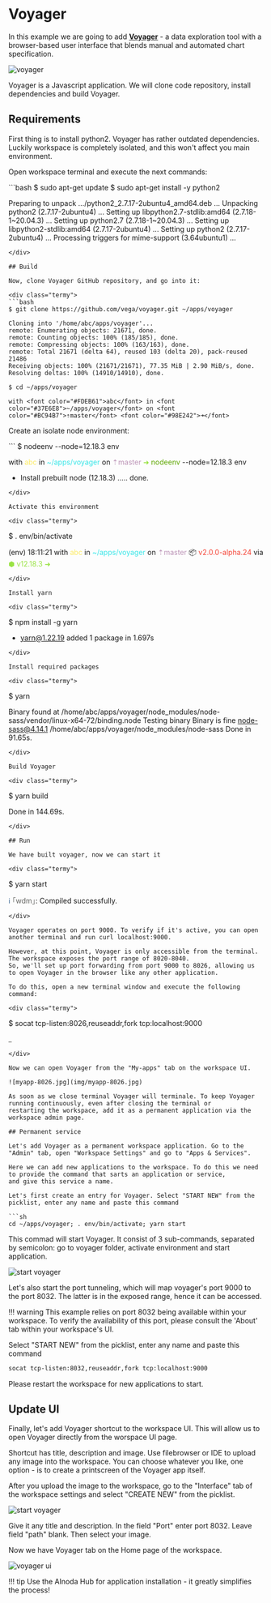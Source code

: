 # Voyager 

In this example we are going to add [__Voyager__](https://github.com/vega/voyager) - a data exploration tool with a browser-based user interface that blends manual and automated chart specification.     

![voyager](img/voyager.jpg)

Voyager is a Javascript application. We will clone code repository, install dependencies and build Voyager.  

## Requirements

First thing is to install python2. Voyager has rather outdated dependencies. 
Luckily workspace is completely isolated, and this won't affect you main environment.  

Open workspace terminal and execute the next commands:

<div class="termy">
```bash
$ sudo apt-get update
$ sudo apt-get install -y python2

Preparing to unpack .../python2_2.7.17-2ubuntu4_amd64.deb ...
Unpacking python2 (2.7.17-2ubuntu4) ...
Setting up libpython2.7-stdlib:amd64 (2.7.18-1~20.04.3) ...
Setting up python2.7 (2.7.18-1~20.04.3) ...
Setting up libpython2-stdlib:amd64 (2.7.17-2ubuntu4) ...
Setting up python2 (2.7.17-2ubuntu4) ...
Processing triggers for mime-support (3.64ubuntu1) ...
```
</div>

## Build

Now, clone Voyager GitHub repository, and go into it:

<div class="termy">
```bash
$ git clone https://github.com/vega/voyager.git ~/apps/voyager

Cloning into '/home/abc/apps/voyager'...
remote: Enumerating objects: 21671, done.
remote: Counting objects: 100% (185/185), done.
remote: Compressing objects: 100% (163/163), done.
remote: Total 21671 (delta 64), reused 103 (delta 20), pack-reused 21486
Receiving objects: 100% (21671/21671), 77.35 MiB | 2.90 MiB/s, done.
Resolving deltas: 100% (14910/14910), done.

$ cd ~/apps/voyager

with <font color="#FDEB61">abc</font> in <font color="#37E6E8">~/apps/voyager</font> on <font color="#BC94B7">⇡master</font> <font color="#98E242">➜</font>
```
</div>

Create an isolate node environment:

<div class="termy">
```
$ nodeenv --node=12.18.3 env

with <font color="#FDEB61">abc</font> in <font color="#37E6E8">~/apps/voyager</font> on <font color="#BC94B7">⇡master</font> <font color="#98E242">➜</font> <font color="#5EA702">nodeenv</font> --node=12.18.3 env
 * Install prebuilt node (12.18.3) ..... done.
```
</div>

Activate this environment

<div class="termy">
```
$ . env/bin/activate

(env) 18:11:21 with <font color="#FDEB61">abc</font> in <font color="#37E6E8">~/apps/voyager</font> on <font color="#BC94B7">⇡master</font> 📦 <font color="#F54235">v2.0.0-alpha.24</font> via <font color="#99E343">⬢ v12.18.3</font> <font color="#98E242">➜</font> 
```
</div>

Install yarn

<div class="termy">
```
$ npm install -g yarn

+ yarn@1.22.19
added 1 package in 1.697s
```
</div>

Install required packages

<div class="termy">
```
$ yarn

Binary found at /home/abc/apps/voyager/node_modules/node-sass/vendor/linux-x64-72/binding.node
Testing binary
Binary is fine
node-sass@4.14.1 /home/abc/apps/voyager/node_modules/node-sass
Done in 91.65s.
```
</div>

Build Voyager

<div class="termy">
```
$ yarn build

Done in 144.69s.
```
</div>

## Run

We have built voyager, now we can start it

<div class="termy">
```
$ yarn start

<font color="#3C6894">ℹ</font> <font color="#646562">｢wdm｣</font>: Compiled successfully.
```
</div>

Voyager operates on port 9000. To verify if it's active, you can open another terminal and run curl localhost:9000.

However, at this point, Voyager is only accessible from the terminal. The workspace exposes the port range of 8020-8040. 
So, we'll set up port forwarding from port 9000 to 8026, allowing us to open Voyager in the browser like any other application.

To do this, open a new terminal window and execute the following command:

<div class="termy">
```
$ socat tcp-listen:8026,reuseaddr,fork tcp:localhost:9000

<font color="#646562">_</font>
```
</div>

Now we can open Voyager from the "My-apps" tab on the workspace UI.   

![myapp-8026.jpg](img/myapp-8026.jpg)

As soon as we close terminal Voyager will terminale. To keep Voyager running continuously, even after closing the terminal or 
restarting the workspace, add it as a permanent application via the workspace admin page.

## Permanent service

Let's add Voyager as a permanent workspace application. Go to the "Admin" tab, open "Workspace Settings" and go to "Apps & Services".  

Here we can add new applications to the workspace. To do this we need to provide the command that sarts an application or service, 
and give this service a name.  

Let's first create an entry for Voyager. Select "START NEW" from the picklist, enter any name and paste this command

```sh
cd ~/apps/voyager; . env/bin/activate; yarn start
```

This commad will start Voyager. It consist of 3 sub-commands, separated by semicolon: 
go to voyager folder, activate environment and start application.  

![start voyager](img/start-voyager.jpg)

Let's also start the port tunneling, which will map voyager's port 9000 to the port 8032. The latter is in the exposed range, hence it 
can be accessed.   

!!! warning 
    This example relies on port 8032 being available within your workspace. To verify the availability of this port, 
    please consult the 'About' tab within your workspace's UI.

Select "START NEW" from the picklist, enter any name and paste this command

```sh
socat tcp-listen:8032,reuseaddr,fork tcp:localhost:9000
```

Please restart the workspace for new applications to start.  

## Update UI

Finally, let's add Voyager shortcut to the workspace UI. This will allow us to open Voyager directly from the worspace UI page.   

Shortcut has title, description and image. Use filebrowser or IDE to upload any image into the workspace. 
You can choose whatever you like, one option - is to create a printscreen of the Voyager app itself.  

After you upload the image to the workspace, go to the "Interface" tab of the workspace settings and select "CREATE NEW" from the picklist.   

![start voyager](img/voyager-ui.jpg)

Give it any title and description. In the field "Port" enter port 8032. Leave field "path" blank. Then select your image.   

Now we have Voyager tab on the Home page of the workspace. 

![voyager ui](img/workspace-ui-voyager.jpg)

!!! tip 
    Use the Alnoda Hub for application installation - it greatly simplifies the process! 
    
